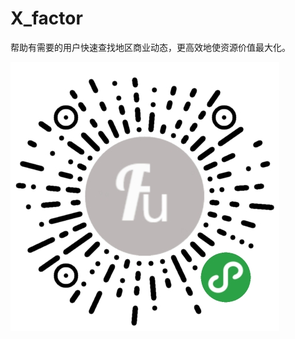 # X_factor
帮助有需要的用户快速查找地区商业动态，更高效地使资源价值最大化。



![image](https://github.com/cronusliang/X_factor/blob/master/img/gh_5f8572713f29_430.jpg)